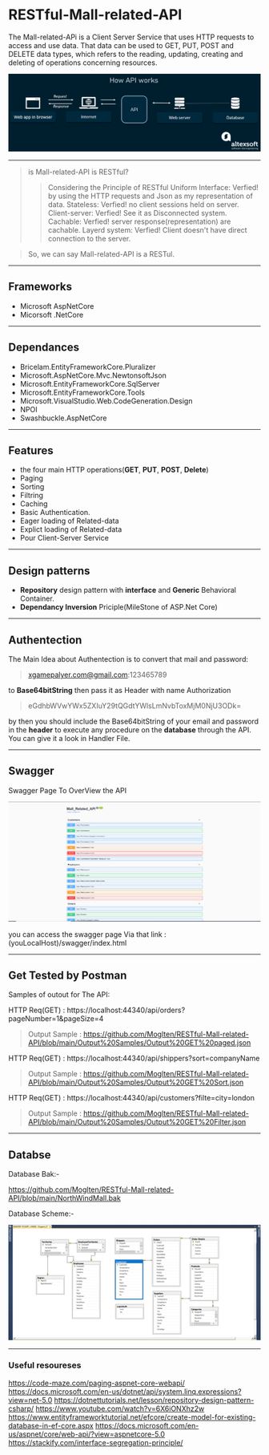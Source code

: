 # RESTful-Mall-related-API

The Mall-related-APi is a Client Server Service that uses HTTP requests to access and use data. That data can be used to GET, PUT, POST and DELETE data types, which refers to the reading, updating, creating and deleting of operations concerning resources.

![Alt text](https://github.com/Moglten/RESTful-Mall-related-API/blob/main/Related%20Images/Screenshot_1.png)

___

> is Mall-related-API is RESTful?
>> Considering the Principle of RESTful 
>> Uniform Interface: Verfied! by using the HTTP requests and Json as my representation of data.
>> Stateless: Verfied! no client sessions held on server.
>> Client-server: Verfied! See it as Disconnected system.
>> Cachable: Verfied! server response(representation) are cachable.
>> Layerd system: Verfied! Client doesn't have direct connection to the server.

>So, we can say Mall-related-API is a RESTul.

___

## Frameworks
* Microsoft AspNetCore
* Micorsoft .NetCore 

___

## Dependances
* Bricelam.EntityFrameworkCore.Pluralizer
* Microsoft.AspNetCore.Mvc.NewtonsoftJson
* Microsoft.EntityFrameworkCore.SqlServer
* Microsoft.EntityFrameworkCore.Tools
* Microsoft.VisualStudio.Web.CodeGeneration.Design
* NPOI
* Swashbuckle.AspNetCore

___

## Features

* the four main HTTP operations(**GET**, **PUT**, **POST**, **Delete**)
* Paging
* Sorting
* Filtring
* Caching
* Basic Authentication.
* Eager loading of Related-data
* Explict loading of Related-data
* Pour Client-Server Service

___

## Design patterns

* **Repository** design pattern with **interface** and **Generic** Behavioral Container.
* **Dependancy Inversion** Priciple(MileStone of ASP.Net Core)

___

## Authentection

The Main Idea about Authentection is to convert that mail and password:

> xgamepalyer.com@gmail.com:123465789

to **Base64bitString** then pass it as Header with name Authorization

> eGdhbWVwYWx5ZXIuY29tQGdtYWlsLmNvbToxMjM0NjU3ODk=

by then you should include the Base64bitString of your email and password in the **header** to execute any procedure on the **database** through the API.
You can give it a look in Handler File.

___

## Swagger

Swagger Page To OverView the API

![Alt text](https://github.com/Moglten/RESTful-Mall-related-API/blob/main/Related%20Images/Swagger%20Page%20Examble.png) 

you can access the swagger page Via that link : (youLocalHost)/swagger/index.html

___

## Get Tested by Postman 

Samples of outout for The API:

HTTP Req(GET) : https://localhost:44340/api/orders?pageNumber=1&pageSize=4

> Output Sample : <https://github.com/Moglten/RESTful-Mall-related-API/blob/main/Output%20Samples/Output%20GET%20paged.json>

HTTP Req(GET) : https://localhost:44340/api/shippers?sort=companyName

> Output Sample : <https://github.com/Moglten/RESTful-Mall-related-API/blob/main/Output%20Samples/Output%20GET%20Sort.json>

HTTP Req(GET) : https://localhost:44340/api/customers?filte=city=london

> Output Sample : <https://github.com/Moglten/RESTful-Mall-related-API/blob/main/Output%20Samples/Output%20GET%20Filter.json>

___

## Databse

Database Bak:-

<https://github.com/Moglten/RESTful-Mall-related-API/blob/main/NorthWindMall.bak>

Database Scheme:-

![Alt text](https://github.com/Moglten/RESTful-Mall-related-API/blob/main/Related%20Images/Db%20Digram.png)

___

### Useful resoureses 

https://code-maze.com/paging-aspnet-core-webapi/
https://docs.microsoft.com/en-us/dotnet/api/system.linq.expressions?view=net-5.0
https://dotnettutorials.net/lesson/repository-design-pattern-csharp/
https://www.youtube.com/watch?v=6X6iONXhz2w
https://www.entityframeworktutorial.net/efcore/create-model-for-existing-database-in-ef-core.aspx
https://docs.microsoft.com/en-us/aspnet/core/web-api/?view=aspnetcore-5.0
https://stackify.com/interface-segregation-principle/
